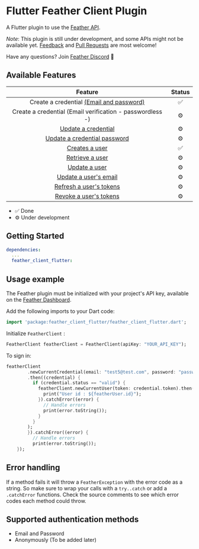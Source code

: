 # Flutter Feather Client Plugin

A Flutter plugin to use the [Feather API](https://feather.id/).

*Note*: This plugin is still under development, and some APIs might not be available yet. [Feedback](https://github.com/bicho19/feather-client-flutter/issues) and [Pull Requests](https://github.com/bicho19/feather-client-flutter/pulls) are most welcome!


Have any questions? Join [Feather Discord](https://discord.gg/S55amqV) 👋


## Available Features

|      Feature                                              | Status  |
|:---------------------------------------------------------:|:-------:|
| Create a credential [(Email and password)]()      |    ✅   |
| Create a credential (Email verification - passwordless -)      |    ⚙️   |
| [Update a credential](https://feather.id/docs/undefined#updateCredential)     |    ⚙️   |
| [Update a credential password](https://feather.id/docs/undefined#updateCredentialPassword)     |    ⚙️   |
| [Creates a user](https://feather.id/docs/undefined#createUser)     |    ✅   |
| [Retrieve a user](https://feather.id/docs/undefined#retrieveUser)     |    ⚙️   |
| [Update a user](https://feather.id/docs/undefined#updateUser)     |    ⚙️   |
| [Update a user's email](https://feather.id/docs/undefined#updateUserEmail)     |    ⚙️   |
| [Refresh a user's tokens](https://feather.id/docs/undefined#refreshUserTokens)     |    ⚙️   |
| [Revoke a user's tokens](https://feather.id/docs/undefined#revokeUserTokens) |    ⚙️  |

* ✅ Done
* ⚙️ Under development


## Getting Started
```yml
dependencies:
  ...
  feather_client_flutter: 
```

## Usage example

The Feather plugin must be initialized with your project's API key, available on the [Feather Dashboard](https://feather.id/dashboard).

Add the following imports to your Dart code:
```dart
import 'package:feather_client_flutter/feather_client_flutter.dart';
```
Initialize `FeatherClient` :
```dart
FeatherClient featherClient = FeatherClient(apiKey: "YOUR_API_KEY");
```
To sign in:

```dart
featherClient
        .newCurrentCredential(email: "test5@test.com", password: "password")
        .then((credential) {
          if (credential.status == "valid") {
            featherClient.newCurrentUser(token: credential.token).then((featherUser) {
              print("User id : ${featherUser.id}");
            }).catchError((error) {
              // Handle errors
              print(error.toString());
            }
          } 
        );
        }).catchError((error) {
          // Handle errors
          print(error.toString());
    });
```

## Error handling

If a method fails it will throw a `FeatherException` with the error code as a string.
So make sure to wrap your calls with a `try..catch` or add a `.catchError` functions.
Check the source comments to see which error codes each method could throw.

## Supported authentication methods

* Email and Password
* Anonymously (To be added later)